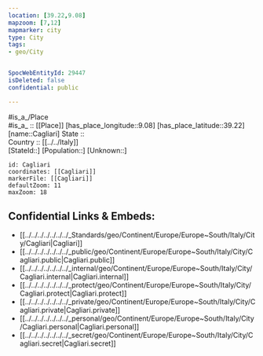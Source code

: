 ```yaml
---
location: [39.22,9.08] 
mapzoom: [7,12] 
mapmarker: city 
type: City
tags:
- geo/City


SpocWebEntityId: 29447
isDeleted: false
confidential: public

---
```

#is_a_/Place  
#is_a_ :: [[Place]] 
[has_place_longitude::9.08] 
[has_place_latitude::39.22] 
[name::Cagliari] 
State ::  
Country :: [[../../Italy]]  
[StateId::] 
[Population::] 
[Unknown::] 


```leaflet
id: Cagliari
coordinates: [[Cagliari]] 
markerFile: [[Cagliari]] 
defaultZoom: 11 
maxZoom: 18
```


## Confidential Links & Embeds: 
- [[../../../../../../../_Standards/geo/Continent/Europe/Europe~South/Italy/City/Cagliari|Cagliari]] 
- [[../../../../../../../_public/geo/Continent/Europe/Europe~South/Italy/City/Cagliari.public|Cagliari.public]] 
- [[../../../../../../../_internal/geo/Continent/Europe/Europe~South/Italy/City/Cagliari.internal|Cagliari.internal]] 
- [[../../../../../../../_protect/geo/Continent/Europe/Europe~South/Italy/City/Cagliari.protect|Cagliari.protect]] 
- [[../../../../../../../_private/geo/Continent/Europe/Europe~South/Italy/City/Cagliari.private|Cagliari.private]] 
- [[../../../../../../../_personal/geo/Continent/Europe/Europe~South/Italy/City/Cagliari.personal|Cagliari.personal]] 
- [[../../../../../../../_secret/geo/Continent/Europe/Europe~South/Italy/City/Cagliari.secret|Cagliari.secret]] 
